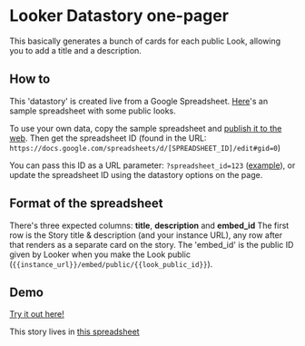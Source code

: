 <h1>Looker Datastory one-pager</h1>

This basically generates a bunch of cards for each public Look, allowing you to add a title and a description.

<h2>How to</h2>

<p>
  This 'datastory' is created live from a Google Spreadsheet. <a href="https://docs.google.com/spreadsheets/d/1fic861v6Sl5Z8b-Q0RbLIQvOIHRYB2B9LJcw7zQCSg0" target="_blank">Here</a>'s an sample spreadsheet with some public looks.
</p>
<p>
  To use your own data, copy the sample spreadsheet and <a href="https://support.google.com/docs/answer/37579">publish it to the web</a>. Then get the spreadsheet ID (found in the URL: <code>https://docs.google.com/spreadsheets/d/[SPREADSHEET_ID]/edit#gid=0</code>)
</p>
<p>
  You can pass this ID as a URL parameter: <code>?spreadsheet_id=123</code> (<a href="https://docs.google.com/spreadsheets/d/1fic861v6Sl5Z8b-Q0RbLIQvOIHRYB2B9LJcw7zQCSg0">example</a>), or update the spreadsheet ID using the datastory options on the page.
</p>

<h2>Format of the spreadsheet</h2>

There's three expected columns: **title**, **description** and **embed_id**
The first row is the Story title & description (and your instance URL), any row after that renders as a separate card on the story. The 'embed_id' is the public ID given by Looker when you make the Look public (`{{instance_url}}/embed/public/{{look_public_id}}`).


<h2>Demo</h2>

[Try it out here!](https://github.com/Klayre/data_story/blob/master/datastorylooker/index.html)

This story lives in [this spreadsheet](https://docs.google.com/spreadsheets/d/1Zfe9-vwsvKzywPhduXgncFFnR25ra61LUDr5O9nUey8)
